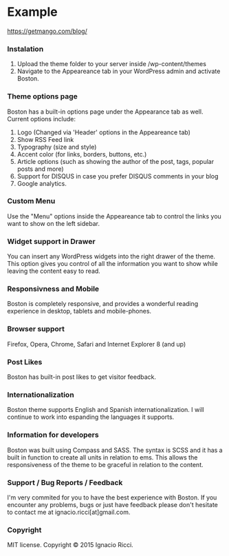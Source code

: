 # Example #

https://getmango.com/blog/

### Instalation ###

1. Upload the theme folder to your server inside /wp-content/themes
2. Navigate to the Appeareance tab in your WordPress admin and activate Boston.

### Theme options page ###

Boston has a built-in options page under the Appearance tab as well.
Current options include:

1. Logo (Changed via 'Header' options in the Appeareance tab)
2. Show RSS Feed link
3. Typography (size and style)
4. Accent color (for links, borders, buttons, etc.)
5. Article options (such as showing the author of the post, tags, popular posts and more)
6. Support for DISQUS in case you prefer DISQUS comments in your blog
7. Google analytics.

### Custom Menu ###

Use the "Menu" options inside the Appeareance tab to control the links you want to show on the left sidebar.

### Widget support in Drawer ###

You can insert any WordPress widgets into the right drawer of the theme.
This option gives you control of all the information you want to show while leaving the content easy to read.

### Responsivness and Mobile ###

Boston is completely responsive, and provides a wonderful reading experience in desktop, tablets and mobile-phones.

### Browser support ###

Firefox, Opera, Chrome, Safari and Internet Explorer 8 (and up)

### Post Likes ###

Boston has built-in post likes to get visitor feedback.

### Internationalization ###

Boston theme supports English and Spanish internationalization.
I will continue to work into espanding the languages it supports.

### Information for developers ###

Boston was built using Compass and SASS.
The syntax is SCSS and it has a built in function to create all units in relation to ems.
This allows the responsiveness of the theme to be graceful in relation to the content.

### Support / Bug Reports / Feedback ###

I'm very commited for you to have the best experience with Boston.
If you encounter any problems, bugs or just have feedback please don't hesitate to contact me at ignacio.ricci[at]gmail.com.

### Copyright  ###

MIT license. Copyright © 2015 Ignacio Ricci.
